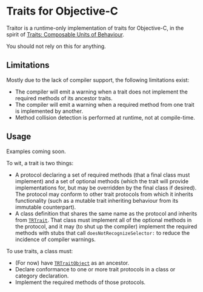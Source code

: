 Traits for Objective-C
======================

Traitor is a runtime-only implementation of traits for Objective-C, in the spirit of [Traits: Composable Units of Behaviour](http://scg.unibe.ch/archive/papers/Scha03aTraits.pdf).

You should not rely on this for anything.

Limitations
-----------

Mostly due to the lack of compiler support, the following limitations exist:

* The compiler will emit a warning when a trait does not implement the required methods of its ancestor traits.
* The compiler will emit a warning when a required method from one trait is implemented by another.
* Method collision detection is performed at runtime, not at compile-time.

Usage
-----

Examples coming soon.

To wit, a trait is two things:

* A protocol declaring a set of required methods (that a final class must implement) and a set of optional methods (which the trait will provide implementations for, but may be overridden by the final class if desired). The protocol may conform to other trait protocols from which it inherits functionality (such as a mutable trait inheriting behaviour from its immutable counterpart).
* A class definition that shares the same name as the protocol and inherits from [`TRTrait`](https://github.com/numist/Traitor/blob/master/Traitor/TRTrait.h). That class must implement all of the optional methods in the protocol, and it may (to shut up the compiler) implement the required methods with stubs that call `doesNotRecognizeSelector:` to reduce the incidence of compiler warnings.

To use traits, a class must:

* (For now) have [`TRTraitObject`](https://github.com/numist/Traitor/blob/master/Traitor/TRTraitObject.h) as an ancestor.
* Declare conformance to one or more trait protocols in a class or category declaration.
* Implement the required methods of those protocols.
